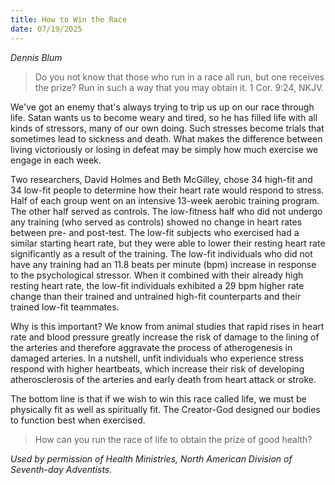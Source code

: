 ```yaml
---
title: How to Win the Race
date: 07/19/2025
---
```


_Dennis Blum_

> <p></p>
> Do you not know that those who run in a race all run, but one receives the prize? Run in such a way that you may obtain it. 1 Cor. 9:24, NKJV.

We've got an enemy that's always trying to trip us up on our race through life. Satan wants us to become weary and tired, so he has filled life with all kinds of stressors, many of our own doing. Such stresses become trials that sometimes lead to sickness and death. What makes the difference between living victoriously or losing in defeat may be simply how much exercise we engage in each week.

Two researchers, David Holmes and Beth McGilley, chose 34 high-fit and 34 low-fit people to determine how their heart rate would respond to stress. Half of each group went on an intensive 13-week aerobic training program. The other half served as controls. The low-fitness half who did not undergo any training (who served as controls) showed no change in heart rates between pre- and post-test. The low-fit subjects who exercised had a similar starting heart rate, but they were able to lower their resting heart rate significantly as a result of the training. The low-fit individuals who did not have any training had an 11.8 beats per minute (bpm) increase in response to the psychological stressor. When it combined with their already high resting heart rate, the low-fit individuals exhibited a 29 bpm higher rate change than their trained and untrained high-fit counterparts and their trained low-fit teammates.

Why is this important? We know from animal studies that rapid rises in heart rate and blood pressure greatly increase the risk of damage to the lining of the arteries and therefore aggravate the process of atherogenesis in damaged arteries. In a nutshell, unfit individuals who experience stress respond with higher heartbeats, which increase their risk of developing atherosclerosis of the arteries and early death from heart attack or stroke.

The bottom line is that if we wish to win this race called life, we must be physically fit as well as spiritually fit. The Creator-God designed our bodies to function best when exercised.

> <callout></callout>
> How can you run the race of life to obtain the prize of good health?

_Used by permission of Health Ministries, North American Division of Seventh-day Adventists._